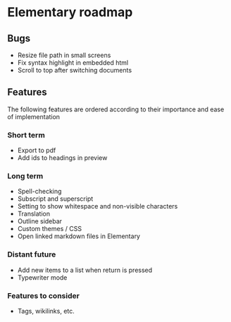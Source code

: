 # Elementary roadmap

## Bugs

- Resize file path in small screens
- Fix syntax highlight in embedded html
- Scroll to top after switching documents

## Features

The following features are ordered according to their importance and ease of implementation

### Short term

- Export to pdf
- Add ids to headings in preview

### Long term

- Spell-checking
- Subscript and superscript
- Setting to show whitespace and non-visible characters
- Translation
- Outline sidebar
- Custom themes / CSS
- Open linked markdown files in Elementary

### Distant future

- Add new items to a list when return is pressed
- Typewriter mode

### Features to consider

- Tags, wikilinks, etc.
